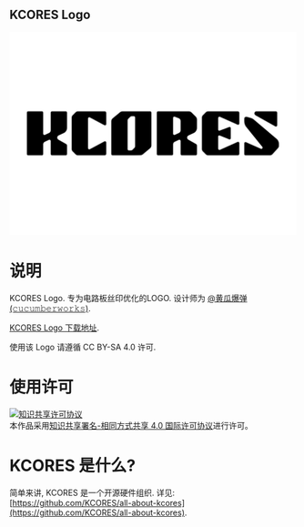 KCORES Logo
-----------


![kcoers-logo](./assets/images/kcores-logo.svg)



# 说明

KCORES Logo. 专为电路板丝印优化的LOGO. 设计师为 [@黄瓜爆弹(𝚌𝚞𝚌𝚞𝚖𝚋𝚎𝚛𝚠𝚘𝚛𝚔𝚜)](https://twitter.com/cucumberworks). 

[KCORES Logo 下载地址](./assets/images/kcores-logo.svg).

使用该 Logo 请遵循 CC BY-SA 4.0 许可.



# 使用许可

<a rel="license" href="http://creativecommons.org/licenses/by-sa/4.0/"><img alt="知识共享许可协议" style="border-width:0" src="https://i.creativecommons.org/l/by-sa/4.0/88x31.png" /></a><br />本作品采用<a rel="license" href="http://creativecommons.org/licenses/by-sa/4.0/">知识共享署名-相同方式共享 4.0 国际许可协议</a>进行许可。


# KCORES 是什么?

简单来讲, KCORES 是一个开源硬件组织. 详见: [https://github.com/KCORES/all-about-kcores](https://github.com/KCORES/all-about-kcores).  

